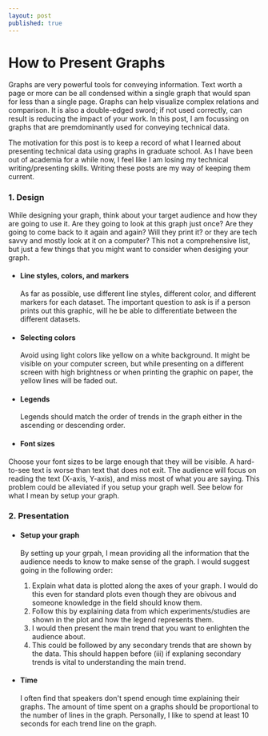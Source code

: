 ```yaml
---
layout: post
published: true
---
```

How to Present Graphs
===
Graphs are very powerful tools for conveying information. Text worth a page or more can be all condensed within a single graph that would span for less than a single page. Graphs can help visualize complex relations and comparison. It is also a double-edged sword; if not used correctly, can result is reducing the impact of your work. In this post, I am focussing on graphs that are premdominantly used for conveying technical data. 

The motivation for this post is to keep a record of what I learned about presenting technical data using graphs in graduate school. As I have been out of academia for a while now, I feel like I am losing my technical writing/presenting skills. Writing these posts are my way of keeping them current. 

### 1. Design
While designing your graph, think about your target audience and how they are going to use it. Are they going to look at this graph just once? Are they going to come back to it again and again? Will they print it? or they are tech savvy and mostly look at it on a computer? This not a comprehensive list, but just a few things that you might want to consider when desiging your graph. 

- #### Line styles, colors, and markers
    As far as possible, use different line styles, different color, and different markers for each dataset. The important question to ask is if a person prints out this graphic, will he be able to differentiate between the different datasets.  

- #### Selecting colors
    Avoid using light colors like yellow on a white background. It might be visible on your computer screen, but while presenting on a different screen with high brightness or when printing the graphic on paper, the yellow lines will be faded out.

- #### Legends
    Legends should match the order of trends in the graph either in the ascending or descending order. 

- #### Font sizes
Choose your font sizes to be large enough that they will be visible. A hard-to-see text is worse than text that does not exit. The audience will focus on reading the text (X-axis, Y-axis), and miss most of what you are saying. This problem could be alleviated if you setup your graph well. See below for what I mean by setup your graph. 


### 2. Presentation
- #### Setup your graph
    By setting up your grpah, I mean providing all the information that the audience needs to know to make sense of the graph. I would suggest going in the following order: 
    1. Explain what data is plotted along the axes of your graph. I would do this even for standard plots even though they are obivous and someone knowledge in the field should know them. 
    2. Follow this by explaining data from which experiments/studies are shown in the plot and how the legend represents them. 
    3. I would then present the main trend that you want to enlighten the audience about. 
    4. This could be followed by any secondary trends that are shown by the data. This should happen before (iii) if explaning secondary trends is vital to understanding the main trend. 

- #### Time 
    I often find that speakers don't spend enough time explaining their graphs. The amount of time spent on a graphs should be proportional to the number of lines in the graph. Personally, I like to spend at least 10 seconds for each trend line on the graph. 

